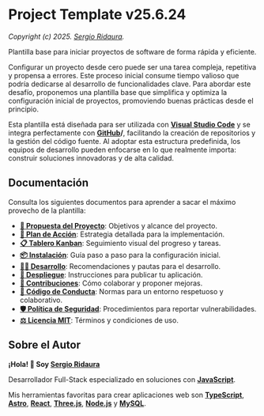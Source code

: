 # Project Template v25.6.24

_Copyright (c) 2025. [Sergio Ridaura](https://github.com/sergio-ridaura)._

Plantilla base para iniciar proyectos de software de forma rápida y eficiente.

Configurar un proyecto desde cero puede ser una tarea compleja, repetitiva y propensa a errores. Este proceso inicial consume tiempo valioso que podría dedicarse al desarrollo de funcionalidades clave. Para abordar este desafío, proponemos una plantilla base que simplifica y optimiza la configuración inicial de proyectos, promoviendo buenas prácticas desde el principio.

Esta plantilla está diseñada para ser utilizada con **[Visual Studio Code](https://code.visualstudio.com/)** y se integra perfectamente con **[GitHub](https://github.com/)/**, facilitando la creación de repositorios y la gestión del código fuente. Al adoptar esta estructura predefinida, los equipos de desarrollo pueden enfocarse en lo que realmente importa: construir soluciones innovadoras y de alta calidad.

## Documentación

Consulta los siguientes documentos para aprender a sacar el máximo provecho de la plantilla:

- **[🌟 Propuesta del Proyecto](PROPOSAL.md)**: Objetivos y alcance del proyecto.
- **[🔧 Plan de Acción](ACTION_PLAN.md)**: Estrategia detallada para la implementación.
- **[📋 Tablero Kanban](KANBAN.md)**: Seguimiento visual del progreso y tareas.
- **[📦 Instalación](INSTALL.md)**: Guía paso a paso para la configuración inicial.
- **[👨‍💻 Desarrollo](DEVELOP.md)**: Recomendaciones y pautas para el desarrollo.
- **[🚀 Despliegue](DEPLOY.md)**: Instrucciones para publicar tu aplicación.
- **[🤝 Contribuciones](CONTRIBUTING.md)**: Cómo colaborar y proponer mejoras.
- **[📜 Código de Conducta](CODE_OF_CONDUCT.md)**: Normas para un entorno respetuoso y colaborativo.
- **[🛡️ Política de Seguridad](SECURITY.md)**: Procedimientos para reportar vulnerabilidades.
- **[⚖️ Licencia MIT](../../LICENSE)**: Términos y condiciones de uso.

## Sobre el Autor

**¡Hola! 👋 Soy [Sergio Ridaura](https://github.com/sergio-ridaura)**

Desarrollador Full-Stack especializado en soluciones con **[JavaScript](https://developer.mozilla.org/docs/Web/JavaScript)**.

Mis herramientas favoritas para crear aplicaciones web son **[TypeScript](https://www.typescriptlang.org/)**, **[Astro](https://astro.build/)**, **[React](https://react.dev/)**, **[Three.js](https://threejs.org/)**, **[Node.js](https://nodejs.org/)** y **[MySQL](https://www.mysql.com/)**.
